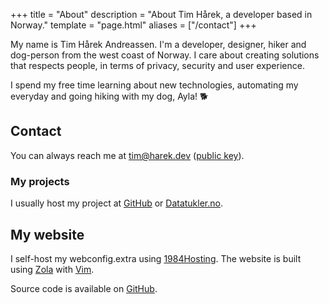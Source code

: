 +++
title = "About"
description = "About Tim Hårek, a developer based in Norway."
template = "page.html"
aliases = ["/contact"]
+++

My name is Tim Hårek Andreassen. I'm a developer, designer, hiker and dog-person from the west coast of Norway. I care about creating solutions that respects people, in terms of privacy, security and user experience.

I spend my free time learning about new technologies, automating my everyday and going hiking with my dog, Ayla! 🐕

## Contact

You can always reach me at [tim@harek.dev](mailto:tim@harek.dev) ([public key](/key)).

### My projects

I usually host my project at [GitHub][github] or [Datatukler.no][datatukler].

## My website

I self-host my webconfig.extra using [1984Hosting][1984]. The website is built using [Zola][zola] with [Vim][vim].

Source code is available on [GitHub][sourcecode].

[github]: https://github.com/timharek
[datatukler]: https://git.datatukler.no/timharek
[1984]: https://1984hosting.com
[zola]: https://getzola.org
[vim]: https://www.vim.org
[sourcecode]: https://github.com/timharek/timharek.no
